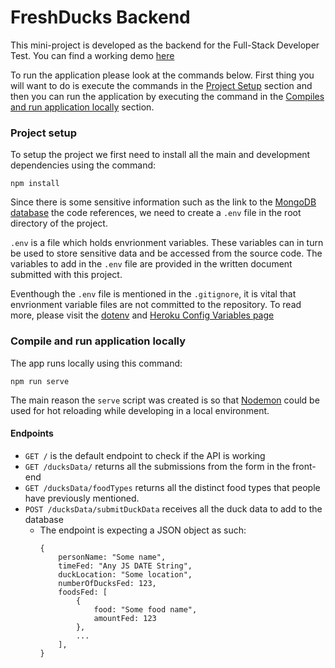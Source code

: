 # FreshDucks Backend

This mini-project is developed as the backend for the Full-Stack Developer Test. You can find a working demo [here](https://freshducks-backend.herokuapp.com/)

To run the application please look at the commands below. First thing you will want to do is execute the commands in the [Project Setup](#project-setup) section and then you can run the application by executing the command in the [Compiles and run application locally](#compile-and-run-application-locally) section.

### Project setup

To setup the project we first need to install all the main and development dependencies using the command:

```
npm install
```

Since there is some sensitive information such as the link to the [MongoDB database](https://www.mongodb.com/) the code references, we need to create a `.env` file in the root directory of the project.

`.env` is a file which holds envrionment variables. These variables can in turn be used to store sensitive data and be accessed from the source code. The variables to add in the `.env` file are provided in the written document submitted with this project.

Eventhough the `.env` file is mentioned in the `.gitignore`, it is vital that envrionment variable files are not committed to the repository. To read more, please visit the [dotenv](https://github.com/motdotla/dotenv#dotenv) and [Heroku Config Variables page](https://devcenter.heroku.com/articles/config-vars)

### Compile and run application locally

The app runs locally using this command:

```
npm run serve
```

The main reason the `serve` script was created is so that [Nodemon](https://www.npmjs.com/package/nodemon) could be used for hot reloading while developing in a local environment.

#### Endpoints

- `GET /` is the default endpoint to check if the API is working
- `GET /ducksData/` returns all the submissions from the form in the front-end
- `GET /ducksData/foodTypes` returns all the distinct food types that people have previously mentioned.
- `POST /ducksData/submitDuckData` receives all the duck data to add to the database
  - The endpoint is expecting a JSON object as such:
    ```
    {
        personName: "Some name",
        timeFed: "Any JS DATE String",
        duckLocation: "Some location",
        numberOfDucksFed: 123,
        foodsFed: [
            {
                food: "Some food name",
                amountFed: 123
            },
            ...
        ],
    }
    ```

